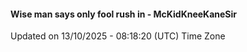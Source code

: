 #### Wise man says only fool rush in - McKidKneeKaneSir
Updated on 13/10/2025 - 08:18:20 (UTC) Time Zone
